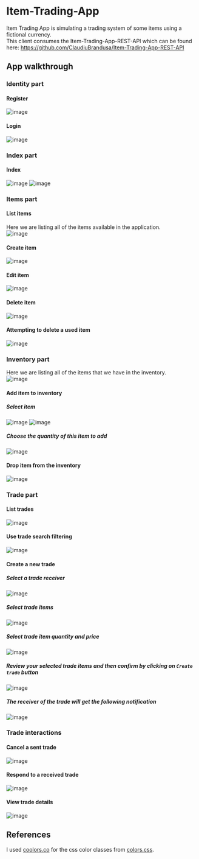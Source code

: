 # Item-Trading-App
Item Trading App is simulating a trading system of some items using a fictional currency.  
This client consumes the Item-Trading-App-REST-API which can be found here: https://github.com/ClaudiuBrandusa/Item-Trading-App-REST-API

## App walkthrough
### Identity part
#### Register
![image](/resources/identity/register.png)
#### Login
![image](/resources/identity/login.png)
### Index part
#### Index
![image](/resources/index/index.png)
![image](/resources/index/notifications.png)
### Items part
#### List items
Here we are listing all of the items available in the application.  
![image](/resources/item/items.png)
#### Create item
![image](/resources/item/create_item.png)
#### Edit item
![image](/resources/item/edit_item.png)
#### Delete item
![image](/resources/item/delete_item.png)
#### Attempting to delete a used item
![image](/resources/item/delete_used_item.png)
### Inventory part
Here we are listing all of the items that we have in the inventory.  
![image](/resources/inventory/inventory.png)
#### Add item to inventory
##### Select item
![image](/resources/inventory/select_item.png)
![image](/resources/inventory/select_item_found.png)
##### Choose the quantity of this item to add
![image](/resources/inventory/set_item_quantity.png)
#### Drop item from the inventory
![image](/resources/inventory/drop_item.png)
### Trade part
#### List trades
![image](/resources/trade/trades.png)
#### Use trade search filtering
![image](/resources/trade/trades_filtering.png)
#### Create a new trade
##### Select a trade receiver
![image](/resources/trade/select_receiver.png)
##### Select trade items
![image](/resources/trade/select_trade_items.png)
##### Select trade item quantity and price
![image](/resources/trade/set_quantity_and_price.png)
##### Review your selected trade items and then confirm by clicking on `Create trade` button
![image](/resources/trade/trade_item_selected.png)
##### The receiver of the trade will get the following notification
![image](/resources/trade/received_trade_notification.png)
### Trade interactions
#### Cancel a sent trade
![image](/resources/trade/cancel_trade.png)
#### Respond to a received trade
![image](/resources/trade/respond_trade.png)
#### View trade details
![image](/resources/trade/trade_details.png)

## References
I used [coolors.co](https://coolors.co/) for the css color classes from [colors.css](src/css/colors.css).
